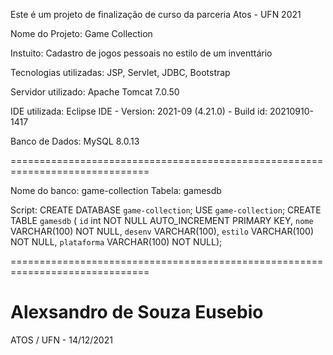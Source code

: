 Este é um projeto de finalização de curso da parceria Atos - UFN 2021

Nome do Projeto: Game Collection

Instuito: Cadastro de jogos pessoais no estilo de um inventtário

Tecnologias utilizadas: JSP, Servlet, JDBC, Bootstrap

Servidor utilizado: Apache Tomcat 7.0.50

IDE utilizada: Eclipse IDE - Version: 2021-09 (4.21.0) - Build id: 20210910-1417

Banco de Dados: MySQL 8.0.13

==============================================================================

Nome do banco: game-collection
Tabela: gamesdb

Script:
CREATE DATABASE `game-collection`;
USE `game-collection`;
CREATE TABLE `gamesdb` (
  `id` int NOT NULL AUTO_INCREMENT PRIMARY KEY,
  `nome` VARCHAR(100) NOT NULL,
  `desenv` VARCHAR(100),
  `estilo` VARCHAR(100) NOT NULL,
  `plataforma` VARCHAR(100) NOT NULL);
  
==============================================================================




Alexsandro de Souza Eusebio
============================
ATOS / UFN - 14/12/2021
